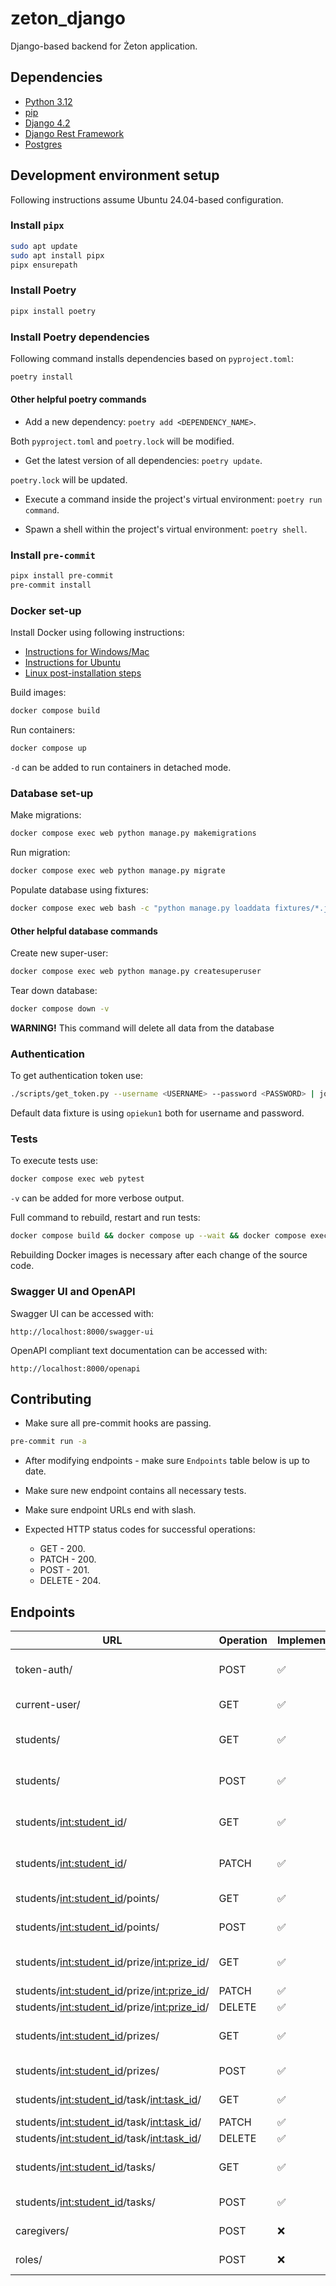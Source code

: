 # zeton_django

Django-based backend for Żeton application.

## Dependencies

- [Python 3.12](https://www.python.org/downloads/)
- [pip](https://pip.pypa.io/en/stable/installation/)
- [Django 4.2](https://docs.djangoproject.com/en/4.2/)
- [Django Rest Framework](https://www.django-rest-framework.org/)
- [Postgres](https://www.postgresql.org/)

## Development environment setup

Following instructions assume Ubuntu 24.04-based configuration.

### Install `pipx`

```bash
sudo apt update
sudo apt install pipx
pipx ensurepath
```

### Install Poetry

```bash
pipx install poetry
```

### Install Poetry dependencies

Following command installs dependencies based on `pyproject.toml`:

```bash
poetry install
```

#### Other helpful poetry commands

- Add a new dependency: `poetry add <DEPENDENCY_NAME>`.

Both `pyproject.toml` and `poetry.lock` will be modified.

- Get the latest version of all dependencies: `poetry update`.

`poetry.lock` will be updated.

- Execute a command inside the project's virtual environment: `poetry run command`.

- Spawn a shell within the project's virtual environment: `poetry shell`.

### Install `pre-commit`

```bash
pipx install pre-commit
pre-commit install
```

### Docker set-up

Install Docker using following instructions:

- [Instructions for Windows/Mac](https://docs.docker.com/desktop/)
- [Instructions for Ubuntu](https://docs.docker.com/engine/install/ubuntu/)
- [Linux post-installation steps](https://docs.docker.com/engine/install/linux-postinstall/)

Build images:

```bash
docker compose build
```

Run containers:

```bash
docker compose up
```

`-d` can be added to run containers in detached mode.

### Database set-up

Make migrations:

```bash
docker compose exec web python manage.py makemigrations
```

Run migration:

```bash
docker compose exec web python manage.py migrate
```

Populate database using fixtures:

```bash
docker compose exec web bash -c "python manage.py loaddata fixtures/*.json"
```

#### Other helpful database commands

Create new super-user:

```bash
docker compose exec web python manage.py createsuperuser
```

Tear down database:

```bash
docker compose down -v
```

**WARNING!** This command will delete all data from the database

### Authentication

To get authentication token use:

```bash
./scripts/get_token.py --username <USERNAME> --password <PASSWORD> | jq -r .access
```

Default data fixture is using `opiekun1` both for username and password.

### Tests

To execute tests use:

```bash
docker compose exec web pytest
```

`-v` can be added for more verbose output.

Full command to rebuild, restart and run tests:

```bash
docker compose build && docker compose up --wait && docker compose exec web pytest
```

Rebuilding Docker images is necessary after each change of the source code.

### Swagger UI and OpenAPI

Swagger UI can be accessed with:

```plain
http://localhost:8000/swagger-ui
```

OpenAPI compliant text documentation can be accessed with:

```plain
http://localhost:8000/openapi
```

## Contributing

- Make sure all pre-commit hooks are passing.

```bash
pre-commit run -a
```

- After modifying endpoints - make sure `Endpoints` table below is up to date.

- Make sure new endpoint contains all necessary tests.

- Make sure endpoint URLs end with slash.

- Expected HTTP status codes for successful operations:
  - GET - 200.
  - PATCH - 200.
  - POST - 201.
  - DELETE - 204.

## Endpoints

| URL                                             | Operation | Implementation | Tests | Description                              |
|-------------------------------------------------|-----------|----------------|-------|------------------------------------------|
| token-auth/                                     | POST      | ✅              | ✅     | Authentication token for a user.         |
| current-user/                                   | GET       | ✅              | ✅     | Current user by their token.             |
| students/                                       | GET       | ✅              | ✅     | All students for logged-in caregiver.    |
| students/                                       | POST      | ✅              | ✅     | Add new student for a caregiver.         |
| students/<int:student_id>/                      | GET       | ✅              | ✅     | Info about student with given ID.        |
| students/<int:student_id>/                      | PATCH     | ✅              | ✅     | Update info about student with given ID. |
| students/<int:student_id>/points/               | GET       | ✅              | ✅     | Points history of a student.             |
| students/<int:student_id>/points/               | POST      | ✅              | ✅     | Add points to a student.                 |
| students/<int:student_id>/prize/<int:prize_id>/ | GET       | ✅              | ✅     | Info about prize with given ID.          |
| students/<int:student_id>/prize/<int:prize_id>/ | PATCH     | ✅              | ✅     | Edit a prize.                            |
| students/<int:student_id>/prize/<int:prize_id>/ | DELETE    | ✅              | ❌     | Delete a prize.                          |
| students/<int:student_id>/prizes/               | GET       | ✅              | ✅     | Prizes assigned to a student.            |
| students/<int:student_id>/prizes/               | POST      | ✅              | ✅     | Add new prize to a student.              |
| students/<int:student_id>/task/<int:task_id>/   | GET       | ✅              | ✅     | Task assigned to a student.              |
| students/<int:student_id>/task/<int:task_id>/   | PATCH     | ✅              | ✅     | Edit a task.                             |
| students/<int:student_id>/task/<int:task_id>/   | DELETE    | ✅              | ❌     | Delete a task.                           |
| students/<int:student_id>/tasks/                | GET       | ✅              | ✅     | Tasks assigned to a student.             |
| students/<int:student_id>/tasks/                | POST      | ✅              | ❌     | Assign a task to a student.              |
| caregivers/                                     | POST      | ❌              | ❌     | Add a new caregiver.                     |
| roles/                                          | POST      | ❌              | ❌     | Add a new role.                          |
